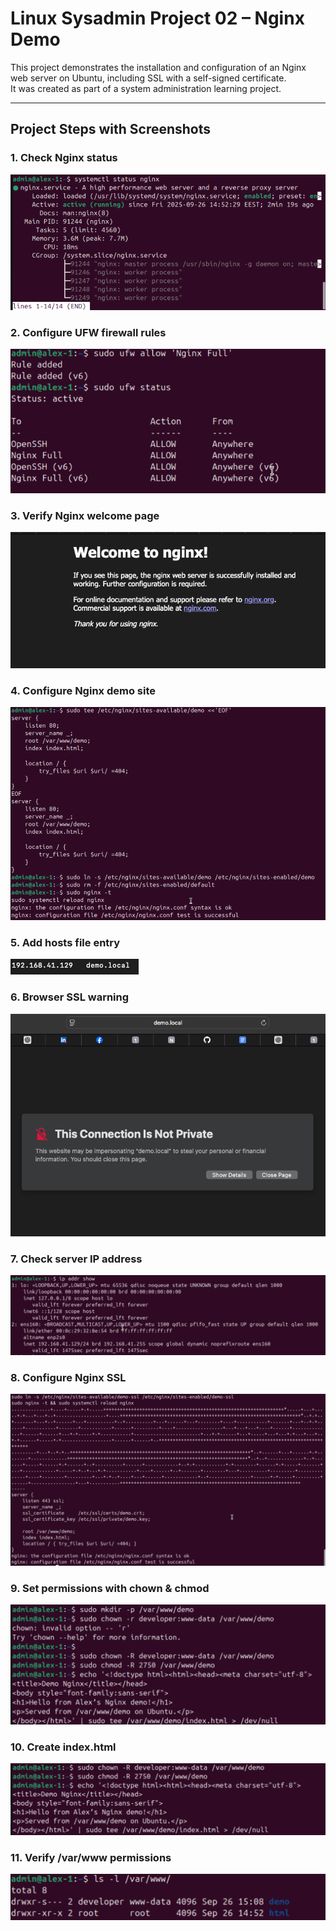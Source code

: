 # Linux Sysadmin Project 02 – Nginx Demo

This project demonstrates the installation and configuration of an Nginx web server on Ubuntu, including SSL with a self-signed certificate.  
It was created as part of a system administration learning project.

---

## Project Steps with Screenshots

### 1. Check Nginx status
![Nginx status](screenshots/01-nginx-status.png)

### 2. Configure UFW firewall rules
![UFW rules](screenshots/02-ufw-rules.png)

### 3. Verify Nginx welcome page
![Nginx welcome](screenshots/03-nginx-welcome.png)

### 4. Configure Nginx demo site
![Nginx config demo](screenshots/04-nginx-config-demo.png)

### 5. Add hosts file entry
![Hosts entry](screenshots/05-hosts-entry.png)

### 6. Browser SSL warning
![Browser warning](screenshots/06-browser-warning.png)

### 7. Check server IP address
![IP address](screenshots/07-ip-addr.png)

### 8. Configure Nginx SSL
![Nginx SSL config](screenshots/08-nginx-ssl-config.png)

### 9. Set permissions with chown & chmod
![Chown chmod](screenshots/09-chown-chmod.png)

### 10. Create index.html
![Index html](screenshots/10-index-html.png)

### 11. Verify /var/www permissions
![ls -l /var/www](screenshots/11-ls-var-www.png)


